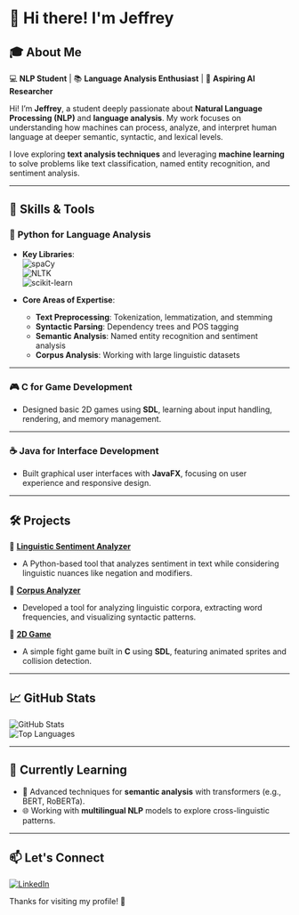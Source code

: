 # 👋 Hi there! I'm Jeffrey  

## 🎓 About Me  

💻 **NLP Student** | 📚 **Language Analysis Enthusiast** | 🌟 **Aspiring AI Researcher**  

Hi! I’m **Jeffrey**, a student deeply passionate about **Natural Language Processing (NLP)** and **language analysis**. My work focuses on understanding how machines can process, analyze, and interpret human language at deeper semantic, syntactic, and lexical levels.  

I love exploring **text analysis techniques** and leveraging **machine learning** to solve problems like text classification, named entity recognition, and sentiment analysis.  

---

## 💼 Skills & Tools  

### 🐍 **Python for Language Analysis**  
- **Key Libraries**:  
  ![spaCy](https://img.shields.io/badge/-spaCy-09A3D5?style=for-the-badge&logo=spacy&logoColor=white)  
  ![NLTK](https://img.shields.io/badge/-NLTK-0175C2?style=for-the-badge&logo=python&logoColor=white)  
  ![scikit-learn](https://img.shields.io/badge/-scikit--learn-F7931E?style=for-the-badge&logo=scikitlearn&logoColor=white)  

- **Core Areas of Expertise**:  
  - **Text Preprocessing**: Tokenization, lemmatization, and stemming  
  - **Syntactic Parsing**: Dependency trees and POS tagging  
  - **Semantic Analysis**: Named entity recognition and sentiment analysis  
  - **Corpus Analysis**: Working with large linguistic datasets  

---

### 🎮 **C for Game Development**  
- Designed basic 2D games using **SDL**, learning about input handling, rendering, and memory management.  

---

### ☕ **Java for Interface Development**  
- Built graphical user interfaces with **JavaFX**, focusing on user experience and responsive design.  

---

## 🛠️ Projects  

🌟 **[Linguistic Sentiment Analyzer](#)**  
- A Python-based tool that analyzes sentiment in text while considering linguistic nuances like negation and modifiers.  

🌟 **[Corpus Analyzer](#)**  
- Developed a tool for analyzing linguistic corpora, extracting word frequencies, and visualizing syntactic patterns.  

🌟 **[2D Game](#)**  
- A simple fight game built in **C** using **SDL**, featuring animated sprites and collision detection.  

---

## 📈 GitHub Stats  

![GitHub Stats](https://github-readme-stats.vercel.app/api?username=YourUsername&show_icons=true&theme=radical)  
![Top Languages](https://github-readme-stats.vercel.app/api/top-langs/?username=YourUsername&layout=compact&theme=radical)  

---

## 🌱 Currently Learning  

- 🤖 Advanced techniques for **semantic analysis** with transformers (e.g., BERT, RoBERTa).  
- 🌐 Working with **multilingual NLP** models to explore cross-linguistic patterns.  

---

## 📫 Let's Connect  

[![LinkedIn](https://img.shields.io/badge/-LinkedIn-0077B5?style=for-the-badge&logo=linkedin&logoColor=white)]([https://linkedin.com/in/yourprofile](https://www.linkedin.com/in/jeffrey-andre-a06865319/))  

Thanks for visiting my profile! 🚀  
